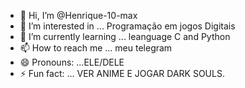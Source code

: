 - 👋 Hi, I’m @Henrique-10-max
- 👀 I’m interested in ... Programação em jogos Digitais 
- 🌱 I’m currently learning ... leanguage C and Python 
- 📫 How to reach me ... meu telegram
- 😄 Pronouns: ...ELE/DELE
- ⚡ Fun fact: ... VER ANIME E JOGAR DARK SOULS.
<!---
Henrique-10-max/Henrique-10-max is a ✨ special ✨ repository because its `README.md` (this file) appears on your GitHub profile.
You can click the Preview link to take a look at your changes.
--->
